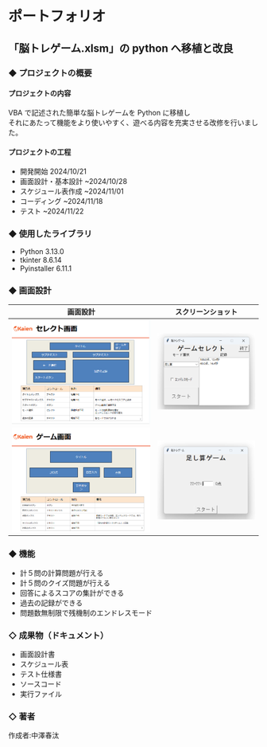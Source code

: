 # ポートフォリオ

## 「脳トレゲーム.xlsm」の python へ移植と改良

### ◆ プロジェクトの概要

#### プロジェクトの内容

VBA で記述された簡単な脳トレゲームを Python に移植し\
それにあたって機能をより使いやすく、遊べる内容を充実させる改修を行いました。

#### プロジェクトの工程

- 開発開始 2024/10/21
- 画面設計・基本設計 ~2024/10/28
- スケジュール表作成 ~2024/11/01
- コーディング ~2024/11/18
- テスト ~2024/11/22

### ◆ 使用したライブラリ

- Python 3.13.0
- tkinter 8.6.14
- Pyinstaller 6.11.1

### ◆ 画面設計
|画面設計|スクリーンショット|
|---|---|
|![image1.png](md/image1.png)|![screen_shot1.png](md/screen_shot1.png)|
|![image2.png](md/image2.png)|![screen_shot2.png](md/screen_shot2.png)|

### ◆ 機能

- 計５問の計算問題が行える
- 計５問のクイズ問題が行える
- 回答によるスコアの集計ができる
- 過去の記録ができる
- 問題数無制限で残機制のエンドレスモード

### ◇ 成果物（ドキュメント）

- 画面設計書
- スケジュール表
- テスト仕様書
- ソースコード
- 実行ファイル

### ◇ 著者

作成者:中澤春汰
